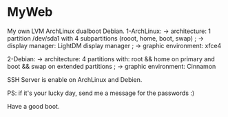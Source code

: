 # MyWeb
My own LVM ArchLinux dualboot Debian.
1-ArchLinux:
-> architecture: 1 partition /dev/sda1 with 4 subpartitions (rooot, home, boot, swap) ;
-> display manager: LightDM display manager ;
-> graphic environment: xfce4

2-Debian:
-> architecture: 4 partitions with: root && home on primary and boot && swap on extended partitions ;
-> graphic environment: Cinnamon

SSH Server is enable on ArchLinux and Debien.

PS: if it's your lucky day, send me a message for the passwords :)

Have a good boot.
